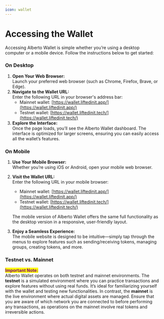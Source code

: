 ```yaml
---
icon: wallet
---
```


# Accessing the Wallet

Accessing Alberto Wallet is simple whether you’re using a desktop computer or a mobile device. Follow the instructions below to get started:

### On Desktop

1. **Open Your Web Browser:**\
   Launch your preferred web browser (such as Chrome, Firefox, Brave, or Edge).
2. **Navigate to the Wallet URL:**\
   Enter the following URL in your browser's address bar:
   * Mainnet wallet: [https://wallet.liftedinit.app/](https://wallet.liftedinit.app/)
   * Testnet wallet:  [https://wallet.liftedinit.tech/](https://wallet.liftedinit.tech/)
3. **Explore the Interface:**\
   Once the page loads, you’ll see the Alberto Wallet dashboard. The interface is optimized for larger screens, ensuring you can easily access all the wallet’s features.

### On Mobile

1. **Use Your Mobile Browser:**\
   Whether you’re using iOS or Android, open your mobile web browser.
2.  **Visit the Wallet URL:**\
    Enter the following URL in your mobile browser:

    * Mainnet wallet: [https://wallet.liftedinit.app/](https://wallet.liftedinit.app/)
    * Testnet wallet:  [https://wallet.liftedinit.tech/](https://wallet.liftedinit.tech/)

    The mobile version of Alberto Wallet offers the same full functionality as the desktop version in a responsive, user-friendly layout.
3. **Enjoy a Seamless Experience:**\
   The mobile website is designed to be intuitive—simply tap through the menus to explore features such as sending/receiving tokens, managing groups, creating tokens, and more.

### Testnet vs. Mainnet

<mark style="color:purple;">**Important Note:**</mark>\
Alberto Wallet operates on both testnet and mainnet environments. The **testnet** is a simulated environment where you can practice transactions and explore features without using real funds. It’s ideal for familiarizing yourself with the wallet and testing new functionalities. In contrast, the **mainnet** is the live environment where actual digital assets are managed. Ensure that you are aware of which network you are connected to before performing any transactions, as operations on the mainnet involve real tokens and irreversible actions.
